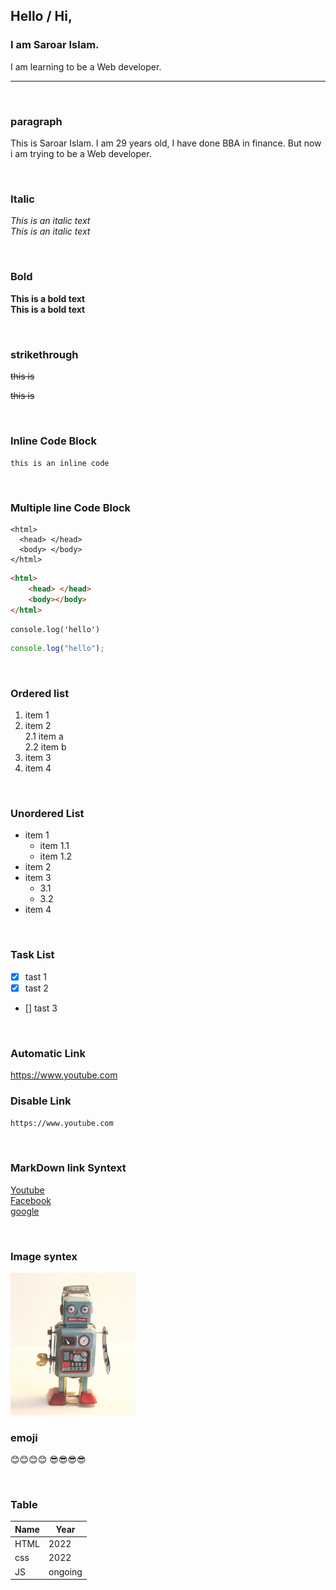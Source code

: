 <!-- markdown tutorial -->

## Hello / Hi,

### I am Saroar Islam.

I am learning to be a Web developer.

---

<br/>

### paragraph

<p> This is Saroar Islam. I am 29 years old, I have done BBA in finance. But now i am trying to be a Web developer. </p>

<br/>

### Italic

<i> This is an italic text </i>  
_This is an italic text_

<br/>

### Bold

<b> This is a bold text </b>  
**This is a bold text**

<br/>

### strikethrough

<del> this is </del>

~~this is~~

<br/>

### Inline Code Block

`this is an inline code`

<br/>

### Multiple line Code Block

```
<html>
  <head> </head>
  <body> </body>
</html>
```

```html
<html>
    <head> </head>
    <body></body>
</html>
```

```
console.log('hello')
```

```javascript
console.log("hello");
```

<br/>

### Ordered list

1. item 1
2. item 2  
   2.1 item a  
   2.2 item b
3. item 3
4. item 4

<br/>

### Unordered List

-   item 1
    -   item 1.1
    -   item 1.2
-   item 2
-   item 3
    -   3.1
    -   3.2
-   item 4

<br/>

### Task List

-   [x] tast 1
-   [x] tast 2
-   [] tast 3

<br/>

### Automatic Link

https://www.youtube.com

### Disable Link

`https://www.youtube.com`

<br/>

### MarkDown link Syntext

[Youtube](https://www.youtube.com)  
[Facebook][facebooklink]  
[google][Glink]

<br/>

### Image syntex

<!-- ![robot](./images/robot.jpg) -->

<img src="./images/robot.jpg" width="200px" title="Robot" />

<br/>

### emoji

😊😊😊😊
😎😎😎😎

<br/>

### Table

| Name | Year    |
| ---- | ------- |
| HTML | 2022    |
| css  | 2022    |
| JS   | ongoing |

<!-- all website link -->

[Glink]: https://www.google.com
[facebooklink]: https://www.facebook.com
